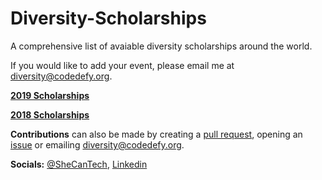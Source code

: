 # Diversity-Scholarships
A comprehensive list of avaiable diversity scholarships around the world.

If you would like to add your event, please email me at [diversity@codedefy.org](mailto:diversity@codedefy.org). 

[**2019 Scholarships**](https://github.com/ShannonCanTech/Diversity-Scholarships/blob/master/2019_Diversity_Scholarships.md)

[**2018 Scholarships**](https://github.com/ShannonCanTech/Diversity-Scholarships/blob/master/2018_Diversity_Scholarships.md)

**Contributions** can also be made by creating a [pull request](https://github.com/ShannonCanTech/Diversity-Scholarships/pulls), opening an [issue](https://github.com/ShannonCanTech/Diversity-Scholarships/issues) or emailing [diversity@codedefy.org](mailto:diversity@codedefy.org). 

**Socials:** [@SheCanTech](twitter.com/SheCanTech),
[Linkedin](linkedin.com/in/shecantech)
